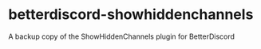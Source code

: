# betterdiscord-showhiddenchannels
A backup copy of the ShowHiddenChannels plugin for BetterDiscord
